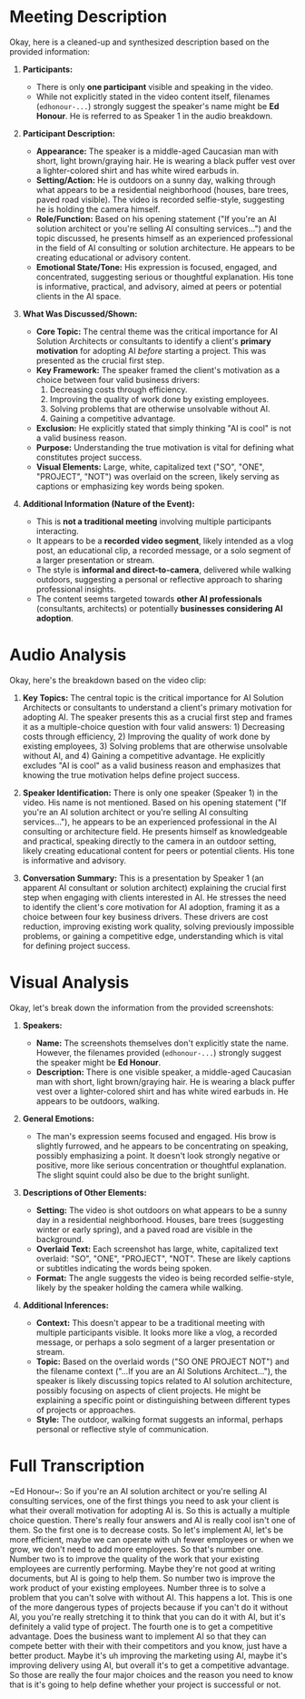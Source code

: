 # Meeting Description

Okay, here is a cleaned-up and synthesized description based on the provided information:

1.  **Participants:**
    *   There is only **one participant** visible and speaking in the video.
    *   While not explicitly stated in the video content itself, filenames (`edhonour-...`) strongly suggest the speaker's name might be **Ed Honour**. He is referred to as Speaker 1 in the audio breakdown.

2.  **Participant Description:**
    *   **Appearance:** The speaker is a middle-aged Caucasian man with short, light brown/graying hair. He is wearing a black puffer vest over a lighter-colored shirt and has white wired earbuds in.
    *   **Setting/Action:** He is outdoors on a sunny day, walking through what appears to be a residential neighborhood (houses, bare trees, paved road visible). The video is recorded selfie-style, suggesting he is holding the camera himself.
    *   **Role/Function:** Based on his opening statement ("If you're an AI solution architect or you're selling AI consulting services...") and the topic discussed, he presents himself as an experienced professional in the field of AI consulting or solution architecture. He appears to be creating educational or advisory content.
    *   **Emotional State/Tone:** His expression is focused, engaged, and concentrated, suggesting serious or thoughtful explanation. His tone is informative, practical, and advisory, aimed at peers or potential clients in the AI space.

3.  **What Was Discussed/Shown:**
    *   **Core Topic:** The central theme was the critical importance for AI Solution Architects or consultants to identify a client's **primary motivation** for adopting AI *before* starting a project. This was presented as the crucial first step.
    *   **Key Framework:** The speaker framed the client's motivation as a choice between four valid business drivers:
        1.  Decreasing costs through efficiency.
        2.  Improving the quality of work done by existing employees.
        3.  Solving problems that are otherwise unsolvable without AI.
        4.  Gaining a competitive advantage.
    *   **Exclusion:** He explicitly stated that simply thinking "AI is cool" is not a valid business reason.
    *   **Purpose:** Understanding the true motivation is vital for defining what constitutes project success.
    *   **Visual Elements:** Large, white, capitalized text ("SO", "ONE", "PROJECT", "NOT") was overlaid on the screen, likely serving as captions or emphasizing key words being spoken.

4.  **Additional Information (Nature of the Event):**
    *   This is **not a traditional meeting** involving multiple participants interacting.
    *   It appears to be a **recorded video segment**, likely intended as a vlog post, an educational clip, a recorded message, or a solo segment of a larger presentation or stream.
    *   The style is **informal and direct-to-camera**, delivered while walking outdoors, suggesting a personal or reflective approach to sharing professional insights.
    *   The content seems targeted towards **other AI professionals** (consultants, architects) or potentially **businesses considering AI adoption**.


# Audio Analysis

Okay, here's the breakdown based on the video clip:

1.  **Key Topics:** The central topic is the critical importance for AI Solution Architects or consultants to understand a client's primary motivation for adopting AI. The speaker presents this as a crucial first step and frames it as a multiple-choice question with four valid answers: 1) Decreasing costs through efficiency, 2) Improving the quality of work done by existing employees, 3) Solving problems that are otherwise unsolvable without AI, and 4) Gaining a competitive advantage. He explicitly excludes "AI is cool" as a valid business reason and emphasizes that knowing the true motivation helps define project success.

2.  **Speaker Identification:** There is only one speaker (Speaker 1) in the video. His name is not mentioned. Based on his opening statement ("If you're an AI solution architect or you're selling AI consulting services..."), he appears to be an experienced professional in the AI consulting or architecture field. He presents himself as knowledgeable and practical, speaking directly to the camera in an outdoor setting, likely creating educational content for peers or potential clients. His tone is informative and advisory.

3.  **Conversation Summary:**
    This is a presentation by Speaker 1 (an apparent AI consultant or solution architect) explaining the crucial first step when engaging with clients interested in AI. He stresses the need to identify the client's core motivation for AI adoption, framing it as a choice between four key business drivers. These drivers are cost reduction, improving existing work quality, solving previously impossible problems, or gaining a competitive edge, understanding which is vital for defining project success.


# Visual Analysis

Okay, let's break down the information from the provided screenshots:

1.  **Speakers:**
    *   **Name:** The screenshots themselves don't explicitly state the name. However, the filenames provided (`edhonour-...`) strongly suggest the speaker might be **Ed Honour**.
    *   **Description:** There is one visible speaker, a middle-aged Caucasian man with short, light brown/graying hair. He is wearing a black puffer vest over a lighter-colored shirt and has white wired earbuds in. He appears to be outdoors, walking.

2.  **General Emotions:**
    *   The man's expression seems focused and engaged. His brow is slightly furrowed, and he appears to be concentrating on speaking, possibly emphasizing a point. It doesn't look strongly negative or positive, more like serious concentration or thoughtful explanation. The slight squint could also be due to the bright sunlight.

3.  **Descriptions of Other Elements:**
    *   **Setting:** The video is shot outdoors on what appears to be a sunny day in a residential neighborhood. Houses, bare trees (suggesting winter or early spring), and a paved road are visible in the background.
    *   **Overlaid Text:** Each screenshot has large, white, capitalized text overlaid: "SO", "ONE", "PROJECT", "NOT". These are likely captions or subtitles indicating the words being spoken.
    *   **Format:** The angle suggests the video is being recorded selfie-style, likely by the speaker holding the camera while walking.

4.  **Additional Inferences:**
    *   **Context:** This doesn't appear to be a traditional meeting with multiple participants visible. It looks more like a vlog, a recorded message, or perhaps a solo segment of a larger presentation or stream.
    *   **Topic:** Based on the overlaid words ("SO ONE PROJECT NOT") and the filename context ("...If you are an AI Solutions Architect..."), the speaker is likely discussing topics related to AI solution architecture, possibly focusing on aspects of client projects. He might be explaining a specific point or distinguishing between different types of projects or approaches.
    *   **Style:** The outdoor, walking format suggests an informal, perhaps personal or reflective style of communication.


# Full Transcription

~Ed Honour~: So if you're an AI solution architect or you're selling AI consulting services, one of the first things you need to ask your client is what their overall motivation for adopting AI is. So this is actually a multiple choice question. There's really four answers and AI is really cool isn't one of them. So the first one is to decrease costs. So let's implement AI, let's be more efficient, maybe we can operate with uh fewer employees or when we grow, we don't need to add more employees. So that's number one. Number two is to improve the quality of the work that your existing employees are currently performing. Maybe they're not good at writing documents, but AI is going to help them. So number two is improve the work product of your existing employees. Number three is to solve a problem that you can't solve with without AI. This happens a lot. This is one of the more dangerous types of projects because if you can't do it without AI, you you're really stretching it to think that you can do it with AI, but it's definitely a valid type of project. The fourth one is to get a competitive advantage. Does the business want to implement AI so that they can compete better with their with their competitors and you know, just have a better product. Maybe it's uh improving the marketing using AI, maybe it's improving delivery using AI, but overall it's to get a competitive advantage. So those are really the four major choices and the reason you need to know that is it's going to help define whether your project is successful or not.